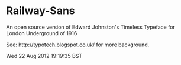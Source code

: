 Railway-Sans
============

An open source version of Edward Johnston's Timeless Typeface for London Underground of 1916

See: http://typotech.blogspot.co.uk/ for more background.




Wed 22 Aug 2012 19:19:35 BST
